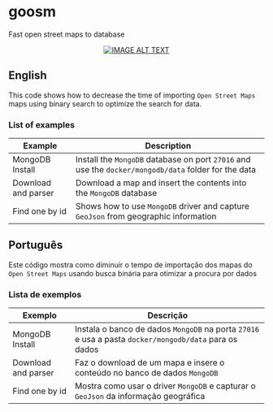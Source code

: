 # goosm

Fast open street maps to database

<div align="center">
  <a href="https://www.youtube.com/watch?v=tZbQPdCAtC0"><img src="https://img.youtube.com/vi/tZbQPdCAtC0/0.jpg" alt="IMAGE ALT TEXT"></a>
</div>

## English

This code shows how to decrease the time of importing `Open Street Maps` maps using binary search to optimize the search 
for data.

### List of examples

| Example             | Description                                                                                          |
|---------------------|------------------------------------------------------------------------------------------------------|
| MongoDB Install     | Install the `MongoDB` database on port `27016` and use the `docker/mongodb/data` folder for the data |
| Download and parser | Download a map and insert the contents into the `MongoDB` database                                   |
| Find one by id      | Shows how to use `MongoDB` driver and capture `GeoJson` from geographic information                  |

## Português

Este código mostra como diminuir o tempo de importação dos mapas do `Open Street Maps` usando busca binária para 
otimizar a procura por dados

### Lista de exemplos

| Exemplo              | Descrição                                                                                             |
|----------------------|-------------------------------------------------------------------------------------------------------|
| MongoDB Install      | Instala o banco de dados `MongoDB` na porta `27016` e usa a pasta `docker/mongodb/data` para os dados |
| Download and parser  | Faz o download de um mapa e insere o conteúdo no banco de dados `MongoDB`                             |
| Find one by id       | Mostra como usar o driver `MongoDB` e capturar o `GeoJson` da informação geográfica                   |
